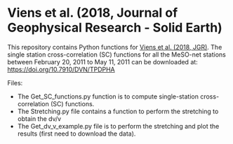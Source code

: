 # Viens et al. (2018, Journal of Geophysical Research - Solid Earth)
This repository contains Python functions for [Viens et al. (2018, JGR)](https://agupubs.onlinelibrary.wiley.com/doi/abs/10.1029/2018JB015697).
The single station cross-correlation (SC) functions for all the MeSO-net stations between February 20, 2011 to May 11, 2011 can be downloaded at: https://doi.org/10.7910/DVN/TPDPHA

Files:
- The Get_SC_functions.py function is to compute single-station cross-correlation (SC) functions.
- The Stretching.py file contains a function to perform the stretching to obtain the dv/v 
- The Get_dv_v_example.py file is to perform the stretching and plot the results (first need to download the data).
